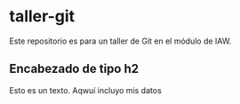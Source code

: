 # taller-git
Este repositorio es para un taller de Git en el módulo de IAW.


## Encabezado de tipo h2

Esto es un texto. Aqwuí incluyo mis datos


